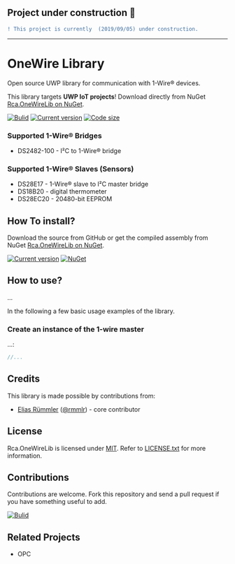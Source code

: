 ## Project under construction :construction:
```diff
! This project is currently  (2019/09/05) under construction.
```

---

# OneWire Library
Open source UWP library for communication with 1-Wire® devices. 

This library targets __UWP IoT projects__! Download directly from NuGet [Rca.OneWireLib on NuGet](https://nuget.org/packages/Rca.OneWireLib).


[![Bulid](https://img.shields.io/appveyor/ci/100prznt/rca-onewirelib.svg?logo=appveyor&style=popout-square)](https://ci.appveyor.com/project/100prznt/rca-onewirelib)   [![Current version](https://img.shields.io/nuget/v/Rca.OneWireLib.svg?logo=nuget&logoColor=%23ef8b00&style=popout-square)](https://www.nuget.org/packages/Rca.OneWireLib/)   [![Code size](https://img.shields.io/github/languages/code-size/100prznt/Rca.OneWireLib.svg?logo=github&style=popout-square)](#) 


### Supported 1-Wire® Bridges
* DS2482-100 - I²C to 1-Wire® bridge

### Supported 1-Wire® Slaves (Sensors)
* DS28E17 - 1-Wire® slave to I²C master bridge
* DS18B20 - digital thermometer
* DS28EC20 - 20480-bit EEPROM


## How To install?
Download the source from GitHub or get the compiled assembly from NuGet [Rca.OneWireLib on NuGet](https://nuget.org/packages/Rca.OneWireLib).

[![Current version](https://img.shields.io/nuget/v/Rca.OneWireLib.svg?logo=nuget&logoColor=%23ef8b00&style=popout-square)](https://www.nuget.org/packages/Rca.OneWireLib/)   [![NuGet](https://img.shields.io/nuget/dt/Rca.OneWireLib.svg?logo=nuget&logoColor=%23ef8b00&style=popout-square)](https://www.nuget.org/packages/Rca.OneWireLib/)


## How to use?
...


In the following a few basic usage examples of the library.

### Create an instance of the 1-wire master
...:
```cs
//...
```



## Credits
This library is made possible by contributions from:
* [Elias Rümmler](http://www.100prznt.de) ([@rmmlr](https://github.com/rmmlr)) - core contributor

## License
Rca.OneWireLib is licensed under [MIT](http://www.opensource.org/licenses/mit-license.php "Read more about the MIT license form"). Refer to [LICENSE.txt](https://github.com/100prznt/Rca.OneWireLib/blob/master/LICENSE.txt) for more information.

## Contributions
Contributions are welcome. Fork this repository and send a pull request if you have something useful to add.


[![Bulid](https://img.shields.io/appveyor/ci/100prznt/rca-onewirelib.svg?logo=appveyor&style=popout-square)](https://ci.appveyor.com/project/100prznt/rca-onewirelib)


## Related Projects
* OPC
